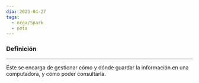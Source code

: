 ```yaml
---
dia: 2023-04-27
tags:
  - orga/Spark
  - nota
---
```

### Definición
---
Este se encarga de gestionar cómo y dónde guardar la información en una computadora, y cómo poder consultarla.